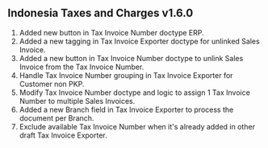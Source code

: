## Indonesia Taxes and Charges v1.6.0

1. Added new button in Tax Invoice Number doctype ERP.
2. Added a new tagging in Tax Invoice Exporter doctype for unlinked Sales Invoice.
3. Added a new button in Tax Invoice Number doctype to unlink Sales Invoice from the Tax Invoice Number.
4. Handle Tax Invoice Number grouping in Tax Invoice Exporter for Customer non PKP.
5. Modify Tax Invoice Number doctype and logic to assign 1 Tax Invoice Number to multiple Sales Invoices.
6. Added a new Branch field in Tax Invoice Exporter to process the document per Branch.
7. Exclude available Tax Invoice Number when it's already added in other draft Tax Invoice Exporter.
